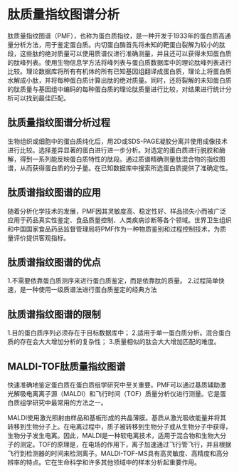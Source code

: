 # 肽质量指纹图谱分析

肽质量指纹图谱（PMF），也称为蛋白质指纹，是一种开发于1933年的蛋白质高通量分析方法，用于鉴定蛋白质。内切蛋白酶首先将未知的靶蛋白裂解为较小的肽段，这些肽的绝对质量可以使用质谱仪进行准确测量，并且还可以获得未知蛋白质的肽峰列表。使用生物信息学方法将峰列表与蛋白质数据库中的理论肽峰列表进行比较。理论数据库将所有有机体的所有已知基因组翻译成蛋白质，理论上将蛋白质水解成小肽，并将每种蛋白质计算出肽的绝对质量。同时，还将裂解的未知蛋白质的肽质量与基因组中编码的每种蛋白质的理论肽质量进行比较，对结果进行统计分析可以找到最佳匹配。

## 肽质量指纹图谱分析过程

生物组织或细胞中的蛋白质纯化后，用2D或SDS-PAGE凝胶分离并使用成像技术进行比较。选择差异显著的蛋白进行进一步分析。对选定的蛋白质进行脱胶和酶解，得到一系列能反映蛋白质特性的肽段。通过质谱精确测量肽混合物的指纹图谱，从而获得蛋白质的分子量。在已知数据库中搜索所选蛋白质提供了准确定性。

## 肽质谱指纹图谱的应用

随着分析化学技术的发展，PMF因其灵敏度高、稳定性好、样品损失小而被广泛应用于药品真实性鉴定、食品质量控制、人类疾病诊断等各个领域。世界卫生组织和中国国家食品药品监督管理局将PMF作为一种物质鉴别和过程控制技术，为质量评价提供客观指标。

## 肽质谱指纹图谱的优点

1.不需要依靠蛋白质测序来进行蛋白质鉴定，而是依靠肽的质量。
2.过程简单快速，是一种使用一级质谱法进行蛋白质鉴定的经典方法

## 肽质谱指纹图谱的限制

1.目的蛋白质序列必须存在于目标数据库中；
2.适用于单一蛋白质分析。混合蛋白质的存在会大大增加分析的复杂性；
3.质量相似的肽会大大增加匹配的难度。

## MALDI-TOF肽质量指纹图谱

快速准确地鉴定蛋白质在蛋白质组学研究中至关重要。PMF可以通过基质辅助激光解吸电离离子源（MALDI）和飞行时间（TOF）质量分析仪进行测量。它是蛋白质组学研究中最常用的方法之一。

MALDI使用激光照射由样品和基板形成的共晶薄膜。基质从激光吸收能量并将其转移到生物分子上。在电离过程中，质子被转移到生物分子或从生物分子中获得，生物分子发生电离。因此，MALDI是一种软电离技术，适用于混合物和生物大分子的测定。TOF的原理是，在电场的作用下，离子加速通过飞行管飞行，并且根据飞行到检测器的时间来检测离子。MALDI-TOF-MS具有高灵敏度、高精度和高分辨率的特点。它在生命科学和许多其他领域中的样本分析起重要作用。